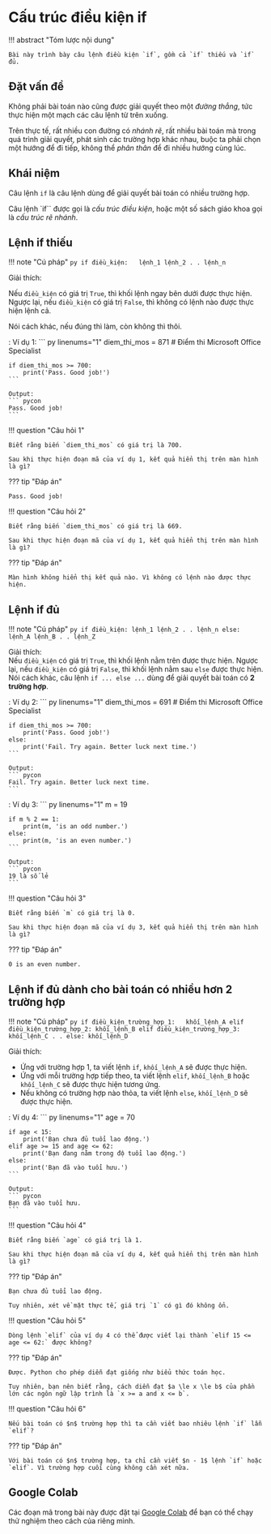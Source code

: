 # Cấu trúc điều kiện if

!!! abstract "Tóm lược nội dung"

    Bài này trình bày câu lệnh điều kiện `if`, gồm cả `if` thiếu và `if` đủ.

## Đặt vấn đề

Không phải bài toán nào cũng được giải quyết theo một *đường thẳng*, tức thực hiện một mạch các câu lệnh từ trên xuống.  

Trên thực tế, rất nhiều con đường có *nhánh rẽ*, rất nhiều bài toán mà trong quá trình giải quyết, phát sinh các trường hợp khác nhau, buộc ta phải chọn một hướng để đi tiếp, không thể *phân thân* để đi nhiều hướng cùng lúc.

## Khái niệm

Câu lệnh `if` là câu lệnh dùng để giải quyết bài toán có nhiều trường hợp.  

Câu lệnh `if`` được gọi là *cấu trúc điều kiện*, hoặc một số sách giáo khoa gọi là *cấu trúc rẽ nhánh*.  

## Lệnh if thiếu

!!! note "Cú pháp"
    ``` py
    if điều_kiện:  
        lệnh_1
        lệnh_2
        .
        .
        lệnh_n
    ```

Giải thích:

Nếu `điều_kiện` có giá trị `True`, thì khối lệnh ngay bên dưới được thực hiện. Ngược lại, nếu `điều_kiện` có giá trị `False`, thì không có lệnh nào được thực hiện lệnh cả.

Nói cách khác, nếu đúng thì làm, còn không thì thôi.

:   Ví dụ 1:
    ``` py linenums="1"
    diem_thi_mos = 871 # Điểm thi Microsoft Office Specialist

    if diem_thi_mos >= 700:
        print('Pass. Good job!')
    ```

    Output:
    ``` pycon
    Pass. Good job!
    ```

!!! question "Câu hỏi 1"

    Biết rằng biến `diem_thi_mos` có giá trị là 700.

    Sau khi thực hiện đoạn mã của ví dụ 1, kết quả hiển thị trên màn hình là gì?

??? tip "Đáp án"

    Pass. Good job!

!!! question "Câu hỏi 2"

    Biết rằng biến `diem_thi_mos` có giá trị là 669.

    Sau khi thực hiện đoạn mã của ví dụ 1, kết quả hiển thị trên màn hình là gì?

??? tip "Đáp án"

    Màn hình không hiển thị kết quả nào. Vì không có lệnh nào được thực hiện.

## Lệnh if đủ

!!! note "Cú pháp"
    ``` py
    if điều_kiện:
        lệnh_1
        lệnh_2
        .
        .
        lệnh_n
    else:
        lệnh_A
        lệnh_B
        .
        .
        lệnh_Z
    ```

Giải thích:  
Nếu `điều_kiện` có giá trị `True`, thì khối lệnh nằm trên được thực hiện. Ngược lại, nếu `điều_kiện` có giá trị `False`, thì khối lệnh nằm sau `else` được thực hiện.  
Nói cách khác, câu lệnh `if ... else ...` dùng để giải quyết bài toán có **2 trường hợp**.  

:   Ví dụ 2:
    ``` py linenums="1"
    diem_thi_mos = 691 # Điểm thi Microsoft Office Specialist

    if diem_thi_mos >= 700:
        print('Pass. Good job!')
    else:
        print('Fail. Try again. Better luck next time.')
    ```

    Output:
    ``` pycon
    Fail. Try again. Better luck next time.
    ```

:   Ví dụ 3:
    ``` py linenums="1"
    m = 19

    if m % 2 == 1:
        print(m, 'is an odd number.')
    else:
        print(m, 'is an even number.')
    ```

    Output:
    ``` pycon
    19 là số lẻ
    ```
!!! question "Câu hỏi 3"

    Biết rằng biến `m` có giá trị là 0.

    Sau khi thực hiện đoạn mã của ví dụ 3, kết quả hiển thị trên màn hình là gì?

??? tip "Đáp án"

    0 is an even number.


## Lệnh if đủ dành cho bài toán có nhiều hơn 2 trường hợp

!!! note "Cú pháp"
    ``` py
    if điều_kiện_trường_hợp_1:  
        khối_lệnh_A
    elif điều_kiện_trường_hợp_2:
        khối_lệnh_B
    elif điều_kiện_trường_hợp_3:
        khối_lệnh_C
    .
    .
    else:
        khối_lệnh_D
    ```

Giải thích:  
- Ứng với trường hợp 1, ta viết lệnh `if`, `khối_lệnh_A` sẽ được thực hiện.  
- Ứng với mỗi trường hợp tiếp theo, ta viết lệnh `elif`, `khối_lệnh_B` hoặc `khối_lệnh_C` sẽ được thực hiện tương ứng.  
- Nếu không có trường hợp nào thỏa, ta viết lệnh  `else`,  `khối_lệnh_D` sẽ được thực hiện.  

:   Ví dụ 4:
    ``` py linenums="1"
    age = 70

    if age < 15:
        print('Bạn chưa đủ tuổi lao động.')
    elif age >= 15 and age <= 62:
        print('Bạn đang nằm trong độ tuổi lao động.')
    else:
        print('Bạn đã vào tuổi hưu.')
    ```

    Output:
    ``` pycon
    Bạn đã vào tuổi hưu.
    ```

!!! question "Câu hỏi 4"

    Biết rằng biến `age` có giá trị là 1.

    Sau khi thực hiện đoạn mã của ví dụ 4, kết quả hiển thị trên màn hình là gì?

??? tip "Đáp án"

    Bạn chưa đủ tuổi lao động.

    Tuy nhiên, xét về mặt thực tế, giá trị `1` có gì đó không ổn.

!!! question "Câu hỏi 5"

    Dòng lệnh `elif` của ví dụ 4 có thể được viết lại thành `elif 15 <= age <= 62:` được không?

??? tip "Đáp án"

    Được. Python cho phép diễn đạt giống như biểu thức toán học.

    Tuy nhiên, bạn nên biết rằng, cách diễn đạt $a \le x \le b$ của phần lớn các ngôn ngữ lập trình là `x >= a and x <= b`.

!!! question "Câu hỏi 6"

    Nếu bài toán có $n$ trường hợp thì ta cần viết bao nhiêu lệnh `if` lẫn `elif`?

??? tip "Đáp án"

    Với bài toán có $n$ trường hợp, ta chỉ cần viết $n - 1$ lệnh `if` hoặc `elif`. Vì trường hợp cuối cùng không cần xét nữa.

## Google Colab

Các đoạn mã trong bài này được đặt tại <a href="https://colab.research.google.com/drive/1KsgtE-O1YRvLWoczEp3SbYpex7RG_C3K?usp=sharing" target="_blank">Google Colab</a> để bạn có thể chạy thử nghiệm theo cách của riêng mình.  